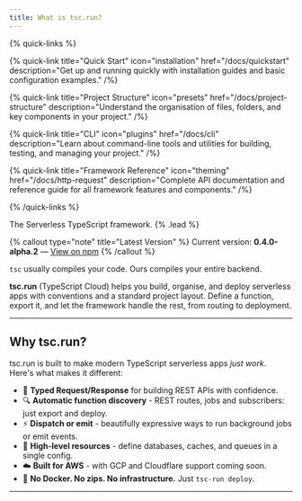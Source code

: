 ```yaml
---
title: What is tsc.run?
---
```


{% quick-links %}

{% quick-link title="Quick Start" icon="installation" href="/docs/quickstart" description="Get up and running quickly with installation guides and basic configuration examples." /%}

{% quick-link title="Project Structure" icon="presets" href="/docs/project-structure" description="Understand the organisation of files, folders, and key components in your project." /%}

{% quick-link title="CLI" icon="plugins" href="/docs/cli" description="Learn about command-line tools and utilities for building, testing, and managing your project." /%}

{% quick-link title="Framework Reference" icon="theming" href="/docs/http-request" description="Complete API documentation and reference guide for all framework features and components." /%}

{% /quick-links %}

The Serverless TypeScript framework. {% .lead %}

{% callout type="note" title="Latest Version" %}
Current version: **0.4.0-alpha.2** — [View on npm](https://www.npmjs.com/package/@tsc-run/cli)
{% /callout %}

`tsc` usually compiles your code. Ours compiles your entire backend.

**tsc.run** (TypeScript Cloud) helps you build, organise, and deploy serverless apps with conventions and a standard
project layout. Define
a function, export it, and let the framework handle the rest, from routing to deployment.

---

## Why tsc.run?

tsc.run is built to make modern TypeScript serverless apps *just work*. Here's what makes it different:

- 🧾 **Typed Request/Response** for building REST APIs with confidence.
- 🔍 **Automatic function discovery** - REST routes, jobs and subscribers: just export and deploy.
- ⚡️ **Dispatch or emit** - beautifully expressive ways to run background jobs or emit events.
- 🔧 **High-level resources** - define databases, caches, and queues in a single config.
- ☁️ **Built for AWS** - with GCP and Cloudflare support coming soon.
- 🚀 **No Docker. No zips. No infrastructure.** Just `tsc-run deploy`.

---
